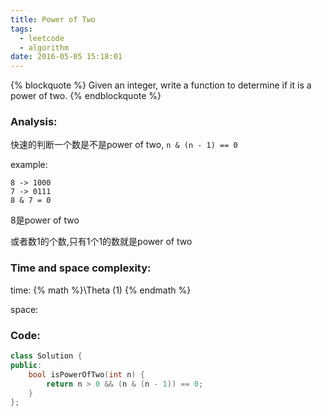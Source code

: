 ```yaml
---
title: Power of Two
tags:
  - leetcode
  - algorithm
date: 2016-05-05 15:18:01
---
```

{% blockquote %}
Given an integer, write a function to determine if it is a power of two.
{% endblockquote %}
<!-- more -->
### Analysis:
快速的判断一个数是不是power of two, `n & (n - 1) == 0`

example:
```
8 -> 1000
7 -> 0111
8 & 7 = 0
```
8是power of two

或者数1的个数,只有1个1的数就是power of two
### Time and space complexity:
time: {% math %}\Theta (1) {% endmath %}

space:
### Code:
```cpp
class Solution {
public:
    bool isPowerOfTwo(int n) {
        return n > 0 && (n & (n - 1)) == 0;
    }
};
```
